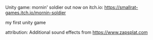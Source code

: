 
Unity game: mornin' soldier
out now on itch.io: https://smallrat-games.itch.io/mornin-soldier

my first unity game

attribution:
Additional sound effects from https://www.zapsplat.com